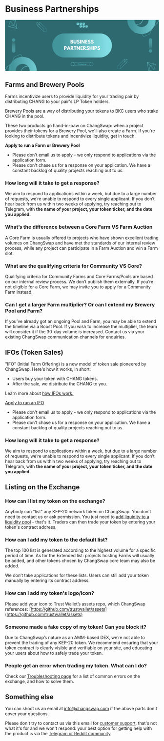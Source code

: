 # Business Partnerships

![](../.gitbook/assets/business.png)

## Farms and Brewery Pools

Farms incentivize users to provide liquidity for your trading pair by distributing CHANG to your pair's LP Token holders.

Brewery Pools are a way of distributing your tokens to BKC users who stake CHANG in the pool.

These two products go hand-in-paw on ChangSwap: when a project provides their tokens for a Brewery Pool, we'll also create a Farm. If you're looking to distribute tokens and incentivize liquidity, get in touch.

**​Apply to run a Farm or Brewery Pool​**

* Please don't email us to apply - we only respond to applications via the application form.
* Please don't chase us for a response on your application. We have a constant backlog of quality projects reaching out to us.

### How long will it take to get a response?

We aim to respond to applications within a week, but due to a large number of requests, we’re unable to respond to every single applicant. If you don’t hear back from us within two weeks of applying, try reaching out to[ ](https://t.me/ChefTaro)Telegram, with **the name of your project, your token ticker, and the date you applied.**

### What’s the difference between a Core Farm VS Farm Auction

A Core Farm is usually offered to projects who have shown excellent trading volumes on ChangSwap and have met the standards of our internal review process, while any project can participate in a Farm Auction and win a Farm slot.

### What are the qualifying criteria for Community VS Core?

Qualifying criteria for Community Farms and Core Farms/Pools are based on our internal review process. We don’t publish them externally. If you’re not eligible for a Core Farm, we may invite you to apply for a Community Farm instead.

### Can I get a larger Farm multiplier? Or can I extend my Brewery Pool and Farm?

If you’ve already got an ongoing Pool and Farm, you may be able to extend the timeline via a Boost Pool. If you wish to increase the multiplier, the team will consider it if the 30-day volume is increased. Contact us via your existing ChangSwap communication channels for enquiries.

## IFOs (Token Sales)

"IFO" (Initial Farm Offering) is a new model of token sale pioneered by ChangSwap. Here's how it works, in short:

* Users buy your token with CHANG tokens.
* After the sale, we distribute the CHANG to you.

Learn more about [how IFOs work.](https://medium.com/changswap/initial-farm-offering-ifo-3-0-ifo-staking-pool-622d8bd356f1)

[Apply to run an IFO](https://docs.google.com/forms/d/e/1FAIpQLSf0Vmy3k0KyXtXwqxr8QLjD8Xd6KBAmkYxcBRRVTUYJVX17fA/viewform)

* Please don't email us to apply - we only respond to applications via the application form.
* Please don't chase us for a response on your application. We have a constant backlog of quality projects reaching out to us.

### How long will it take to get a response?

We aim to respond to applications within a week, but due to a large number of requests, we’re unable to respond to every single applicant. If you don’t hear back from us within two weeks of applying, try reaching out to Telegram, with **the name of your project, your token ticker, and the date you applied.**

## Listing on the Exchange <a href="#exchange" id="exchange"></a>

### How can I list my token on the exchange?

Anybody can "list" any KEP-20 network token on ChangSwap. You don't need to contact us or ask permission. You just need to [add liquidity to a liquidity pool](../products/changswap-exchange/changswap-pools.md) - that's it. Traders can then trade your token by entering your token's contract address.

### How can I add my token to the default list?

The top 100 list is generated according to the highest volume for a specific period of time. As for the Extended list: projects hosting Farms will usually be added, and other tokens chosen by ChangSwap core team may also be added.

We don’t take applications for these lists. Users can still add your token manually by entering its contract address.

### How can I add my token's logo/icon?

Please add your icon to Trust Wallet’s assets repo, which ChangSwap references: [https://github.com/trustwallet/assets](https://github.com/trustwallet/assets)

### Someone made a fake copy of my token! Can you block it?

Due to ChangSwap’s nature as an AMM-based DEX, we’re not able to prevent the trading of any KEP-20 token. We recommend ensuring that your token contract is clearly visible and verifiable on your site, and educating your users about how to safely trade your token.

### People get an error when trading my token. What can I do?

Check our [Troubleshooting page](../help/troubleshooting.md) for a list of common errors on the exchange, and how to solve them.

## Something else

You can shoot us an email at info@changswap.com if the above parts don't cover your questions.

Please don't try to contact us via this email for [customer support](customer-support.md), that's not what it's for and we won't respond: your best option for getting help with the product is via the [Telegram or Reddit community](telegram.md).
